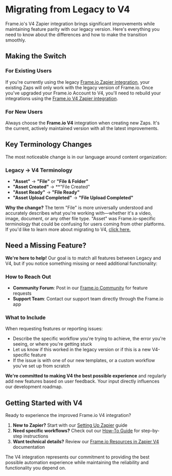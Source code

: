 # Migrating from Legacy to V4

Frame.io's V4 Zapier integration brings significant improvements while maintaining feature parity with our legacy version. Here's everything you need to know about the differences and how to make the transition smoothly.

## Making the Switch

### For Existing Users

If you're currently using the legacy [Frame.io Zapier integration](https://zapier.com/apps/frameio/integrations), your existing Zaps will only work with the legacy version of Frame.io. Once you've upgraded your Frame.io Account to V4, you'll need to rebuild your integrations using the [Frame.io V4 Zapier integration](https://zapier.com/apps/frameio-v4/integrations).

### For New Users

Always choose the **Frame.io V4** integration when creating new Zaps. It's the current, actively maintained version with all the latest improvements.

## Key Terminology Changes

The most noticeable change is in our language around content organization:

### Legacy → V4 Terminology

- **"Asset"** → **"File"** or **"File & Folder"**
- **"Asset Created"** → **"File Created"
- **"Asset Ready"** → **"File Ready"**
- **"Asset Upload Completed"** → **"File Upload Completed"**

**Why the change?** The term "File" is more universally understood and accurately describes what you're working with—whether it's a video, image, document, or any other file type. "Asset" was Frame.io-specific terminology that could be confusing for users coming from other platforms. If you'd like to learn more about migrating to V4, [click here.](https://developer.adobe.com/frameio/guides/Migration/)

## Need a Missing Feature?

**We're here to help!** Our goal is to match all features between Legacy and V4, but if you notice something missing or need additional functionality:

### How to Reach Out

- **Community Forum**: Post in our [Frame.io Community](https://forum.frame.io/) for feature requests
- **Support Team**: Contact our support team directly through the Frame.io app

### What to Include

When requesting features or reporting issues:
- Describe the specific workflow you're trying to achieve, the error you're seeing, or where you're getting stuck
- Let us know if this worked in the legacy version or if this is a new V4-specific feature
- If the issue is with one of our new templates, or a custom workflow you've set up from scratch

**We're committed to making V4 the best possible experience** and regularly add new features based on user feedback. Your input directly influences our development roadmap.

## Getting Started with V4

Ready to experience the improved Frame.io V4 integration?

1. **New to Zapier?** Start with our [Setting Up Zapier](../Setting%20Up%20Zapier/) guide
2. **Need specific workflows?** Check out our [How-To Guide](../How-To%20Guide/) for step-by-step instructions
3. **Want technical details?** Review our [Frame.io Resources in Zapier V4](../Frame.io%20Resources%20in%20Zapier%20V4/) documentation

The V4 integration represents our commitment to providing the best possible automation experience while maintaining the reliability and functionality you depend on.
